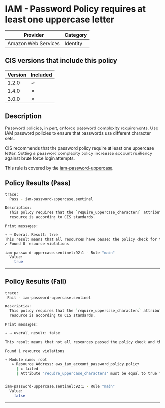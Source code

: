 # IAM - Password Policy requires at least one uppercase letter

| Provider            | Category     |
|---------------------|--------------|
| Amazon Web Services | Identity     |

## CIS versions that include this policy

| Version | Included |
|---------|----------|
| 1.2.0   | &check;  |
| 1.4.0   | &cross;  |
| 3.0.0   | &cross;  |

## Description

Password policies, in part, enforce password complexity requirements. Use IAM password policies to ensure that passwords use different character sets.

CIS recommends that the password policy require at least one uppercase letter. Setting a password complexity policy increases account resiliency against brute force login attempts.

This rule is covered by the [iam-password-uppercase](../../policies/iam-password-uppercase.sentinel).

## Policy Results (Pass)
```bash
trace:
  Pass - iam-password-uppercase.sentinel

Description:
  This policy requires that the `require_uppercase_characters` attribute of the `aws_iam_account_password_policy` 
  resource is according to CIS standards.

Print messages:

→ → Overall Result: true
This result means that all resources have passed the policy check for the policy iam-password-uppercase.
✓ Found 0 resource violations

iam-password-uppercase.sentinel:92:1 - Rule "main"
  Value:
    true
```

---

## Policy Results (Fail)
```bash
trace:
 Fail - iam-password-uppercase.sentinel

Description:
  This policy requires that the `require_uppercase_characters` attribute of the `aws_iam_account_password_policy` 
  resource is according to CIS standards.

Print messages:

→ → Overall Result: false

This result means that not all resources passed the policy check and the protected behavior is not allowed for the policy iam-password-uppercase.

Found 1 resource violations

→ Module name: root
   ↳ Resource Address: aws_iam_account_password_policy.policy
     | ✗ failed
     | Attribute 'require_uppercase_characters' must be equal to true for 'aws_iam_account_password_policy' resources. Refer to https://docs.aws.amazon.com/securityhub/latest/userguide/iam-controls.html#iam-11 for more details.


iam-password-uppercase.sentinel:92:1 - Rule "main"
  Value:
    false
```

---